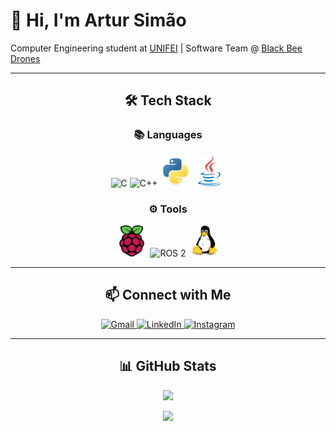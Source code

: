 # 👋 Hi, I'm Artur Simão

Computer Engineering student at [UNIFEI](https://unifei.edu.br/) | Software Team @ [Black Bee Drones](https://github.com/Black-Bee-Drones)  

---

<h2 align="center">🛠️ Tech Stack</h2>

<!-- Linguagens -->
<h3 align="center">📚 Languages</h3>

<p align="center">
  <img src="https://upload.wikimedia.org/wikipedia/commons/1/18/C_Programming_Language.svg" alt="C" width="50px" />
  <img src="https://upload.wikimedia.org/wikipedia/commons/1/18/ISO_C%2B%2B_Logo.svg" alt="C++" width="50px" />
  <img src="https://raw.githubusercontent.com/devicons/devicon/master/icons/python/python-original.svg" alt="Python" width="50px" />
  <img src="https://raw.githubusercontent.com/devicons/devicon/master/icons/java/java-original.svg" alt="Java" width="50px" />
</p>

<!-- Ferramentas -->
<h3 align="center">⚙️ Tools</h3>

<p align="center">
  <img src="https://raw.githubusercontent.com/devicons/devicon/master/icons/raspberrypi/raspberrypi-original.svg" alt="Raspberry Pi" width="50px" />
  <!-- ROS 2: recomenda-se usar o logo ROS para representar ROS 2 -->
  <img src="https://raw.githubusercontent.com/ros-infrastructure/artwork/master/ros_logo.svg" alt="ROS 2" width="90px" />
  <!-- Linux (substituindo Ubuntu) -->
  <img src="https://raw.githubusercontent.com/devicons/devicon/master/icons/linux/linux-original.svg" alt="Linux" width="50px" />
</p>

---

<h2 align="center">📫 Connect with Me</h2>

<p align="center">
  <a href="mailto:arturgsimao@gmail.com">
    <img src="https://upload.wikimedia.org/wikipedia/commons/7/7e/Gmail_icon_%282020%29.svg" alt="Gmail" width="50px"/>
  </a>
  <a href="https://www.linkedin.com/in/artur-sim%C3%A3o-9a1ab7378/">
    <img src="https://cdn.worldvectorlogo.com/logos/linkedin-icon-2.svg" alt="LinkedIn" width="50px"/>
  </a>
  <a href="https://www.instagram.com/artursimaoo_/">
    <img src="https://upload.wikimedia.org/wikipedia/commons/a/a5/Instagram_icon.png" alt="Instagram" width="50px"/>
  </a>
</p>

---

<h2 align="center">📊 GitHub Stats</h2>

<p align="center">
  <!-- Commit Stats -->
  <img height="165" src="https://github-readme-stats.vercel.app/api?username=12FlyBreads&show_icons=true&theme=vision-friendly-dark&hide_border=false&include_all_commits=true&count_private=true" />
</p>

<p align="center">
  <!-- Top Languages -->
  <img height="165" src="https://github-readme-stats.vercel.app/api/top-langs/?username=12FlyBreads&layout=compact&theme=vision-friendly-dark&hide_border=false" />
</p>

